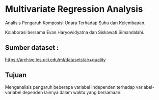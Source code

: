 # Multivariate Regression Analysis
Analisis Pengaruh Komposisi Udara Terhadap Suhu dan Kelembapan.

Kolaborasi bersama Evan Haryowidyatna dan Siskawati Simandalahi.

## Sumber dataset :
https://archive.ics.uci.edu/ml/datasets/air+quality

## Tujuan
Menganalisis pengaruh beberapa variabel independen terhadap variabel-variabel dependen lainnya dalam waktu yang bersamaan.
